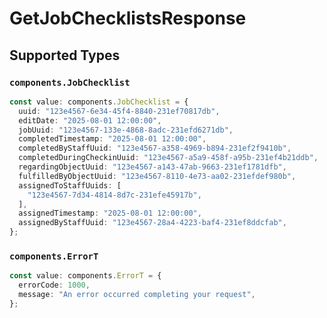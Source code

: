 # GetJobChecklistsResponse


## Supported Types

### `components.JobChecklist`

```typescript
const value: components.JobChecklist = {
  uuid: "123e4567-6e34-45f4-8840-231ef70817db",
  editDate: "2025-08-01 12:00:00",
  jobUuid: "123e4567-133e-4868-8adc-231efd6271db",
  completedTimestamp: "2025-08-01 12:00:00",
  completedByStaffUuid: "123e4567-a358-4969-b894-231ef2f9410b",
  completedDuringCheckinUuid: "123e4567-a5a9-458f-a95b-231ef4b21ddb",
  regardingObjectUuid: "123e4567-a143-47ab-9663-231ef1781dfb",
  fulfilledByObjectUuid: "123e4567-8110-4e73-aa02-231efdef980b",
  assignedToStaffUuids: [
    "123e4567-7d34-4814-8d7c-231efe45917b",
  ],
  assignedTimestamp: "2025-08-01 12:00:00",
  assignedByStaffUuid: "123e4567-28a4-4223-baf4-231ef8ddcfab",
};
```

### `components.ErrorT`

```typescript
const value: components.ErrorT = {
  errorCode: 1000,
  message: "An error occurred completing your request",
};
```

